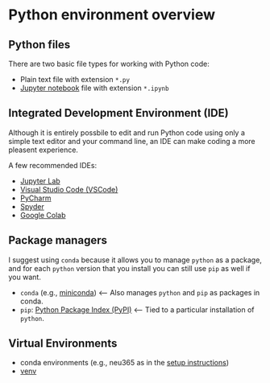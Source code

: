 # Python environment overview

## Python files
There are two basic file types for working with Python code:
- Plain text file with extension `*.py`
- [Jupyter notebook](https://jupyter.org) file with extension `*.ipynb`

## Integrated Development Environment (IDE)
Although it is entirely possbile to edit and run Python code using only a simple text editor and your command line, an IDE can make coding a more pleasent experience.

A few recommended IDEs:
- [Jupyter Lab](https://jupyter.org)
- [Visual Studio Code (VSCode)](https://code.visualstudio.com)
- [PyCharm](https://www.jetbrains.com/pycharm/)
- [Spyder](https://www.spyder-ide.org)
- [Google Colab](https://colab.research.google.com)

## Package managers
I suggest using `conda` because it allows you to manage `python` as a package, and for each `python` version that you install you can still use `pip` as well if you want.

- `conda` (e.g., [miniconda](https://docs.conda.io/en/main/miniconda.html)) <-- Also manages `python` and `pip` as packages in conda.
- `pip`: [Python Package Index (PyPI)](https://pypi.org) <-- Tied to a particular installation of `python`.

## Virtual Environments
- conda environments (e.g., neu365 as in the [setup instructions](setup-your-python-environment.md))
- [venv](https://python.land/virtual-environments/virtualenv)
